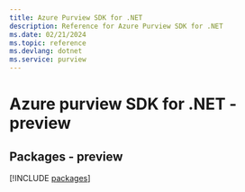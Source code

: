 ```yaml
---
title: Azure Purview SDK for .NET
description: Reference for Azure Purview SDK for .NET
ms.date: 02/21/2024
ms.topic: reference
ms.devlang: dotnet
ms.service: purview
---
```

# Azure purview SDK for .NET - preview
## Packages - preview
[!INCLUDE [packages](purview-index.md)]